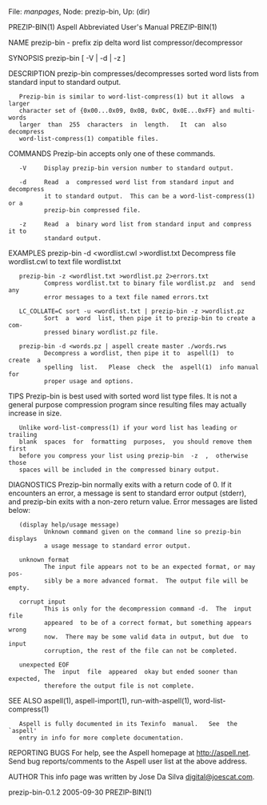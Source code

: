 File: *manpages*,  Node: prezip-bin,  Up: (dir)

PREZIP-BIN(1)          Aspell Abbreviated User's Manual          PREZIP-BIN(1)



NAME
       prezip-bin - prefix zip delta word list compressor/decompressor

SYNOPSIS
       prezip-bin [ -V | -d | -z ]

DESCRIPTION
       prezip-bin  compresses/decompresses  sorted  word  lists  from standard
       input to standard output.

       Prezip-bin is similar to word-list-compress(1) but it allows  a  larger
       character set of {0x00...0x09, 0x0B, 0x0C, 0x0E...0xFF} and multi-words
       larger  than  255  characters  in  length.   It  can  also   decompress
       word-list-compress(1) compatible files.

COMMANDS
       Prezip-bin accepts only one of these commands.

       -V     Display prezip-bin version number to standard output.

       -d     Read  a  compressed word list from standard input and decompress
              it to standard output.  This can be a word-list-compress(1) or a
              prezip-bin compressed file.

       -z     Read  a  binary word list from standard input and compress it to
              standard output.

EXAMPLES
       prezip-bin -d <wordlist.cwl >wordlist.txt
              Decompress file wordlist.cwl to text file wordlist.txt

       prezip-bin -z <wordlist.txt >wordlist.pz 2>errors.txt
              Compress wordlist.txt to binary file wordlist.pz  and  send  any
              error messages to a text file named errors.txt

       LC_COLLATE=C sort -u <wordlist.txt | prezip-bin -z >wordlist.pz
              Sort  a  word  list, then pipe it to prezip-bin to create a com-
              pressed binary wordlist.pz file.

       prezip-bin -d <words.pz | aspell create master ./words.rws
              Decompress a wordlist, then pipe it to  aspell(1)  to  create  a
              spelling  list.   Please  check  the  aspell(1)  info manual for
              proper usage and options.

TIPS
       Prezip-bin is best used with sorted word list type files.  It is not  a
       general  purpose compression program since resulting files may actually
       increase in size.

       Unlike word-list-compress(1) if your word list has leading or  trailing
       blank  spaces  for  formatting  purposes,  you should remove them first
       before you compress your list using prezip-bin  -z  ,  otherwise  those
       spaces will be included in the compressed binary output.

DIAGNOSTICS
       Prezip-bin  normally exits with a return code of 0. If it encounters an
       error, a message  is  sent  to  standard  error  output  (stderr),  and
       prezip-bin  exits  with  a  non-zero  return value.  Error messages are
       listed below:

       (display help/usage message)
              Unknown command given on the command line so prezip-bin displays
              a usage message to standard error output.

       unknown format
              The input file appears not to be an expected format, or may pos-
              sibly be a more advanced format.  The output file will be empty.

       corrupt input
              This is only for the decompression command -d.  The  input  file
              appeared  to be of a correct format, but something appears wrong
              now.  There may be some valid data in output, but due  to  input
              corruption, the rest of the file can not be completed.

       unexpected EOF
              The  input  file  appeared  okay but ended sooner than expected,
              therefore the output file is not complete.

SEE ALSO
       aspell(1), aspell-import(1), run-with-aspell(1), word-list-compress(1)

       Aspell is fully documented in its Texinfo  manual.   See  the  `aspell'
       entry in info for more complete documentation.

REPORTING BUGS
       For  help,  see  the  Aspell homepage at <http://aspell.net>.  Send bug
       reports/comments to the Aspell user list at the above address.

AUTHOR
       This info page was written by Jose Da Silva <digital@joescat.com>.



prezip-bin-0.1.2                  2005-09-30                     PREZIP-BIN(1)
